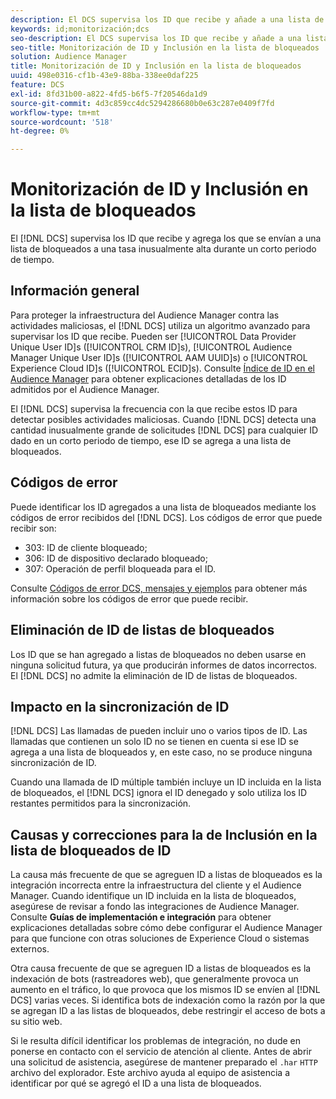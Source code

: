 ```yaml
---
description: El DCS supervisa los ID que recibe y añade a una lista de bloqueados aquellos que se envían a una tasa inusualmente alta durante un corto periodo de tiempo.
keywords: id;monitorización;dcs
seo-description: El DCS supervisa los ID que recibe y añade a una lista de bloqueados aquellos que se envían a una tasa inusualmente alta durante un corto periodo de tiempo.
seo-title: Monitorización de ID y Inclusión en la lista de bloqueados
solution: Audience Manager
title: Monitorización de ID y Inclusión en la lista de bloqueados
uuid: 498e0316-cf1b-43e9-88ba-338ee0daf225
feature: DCS
exl-id: 8fd31b00-a822-4fd5-b6f5-7f20546da1d9
source-git-commit: 4d3c859cc4dc5294286680b0e63c287e0409f7fd
workflow-type: tm+mt
source-wordcount: '518'
ht-degree: 0%

---
```


# Monitorización de ID y Inclusión en la lista de bloqueados

El [!DNL DCS] supervisa los ID que recibe y agrega los que se envían a una lista de bloqueados a una tasa inusualmente alta durante un corto periodo de tiempo.

## Información general

Para proteger la infraestructura del Audience Manager contra las actividades maliciosas, el [!DNL DCS] utiliza un algoritmo avanzado para supervisar los ID que recibe. Pueden ser [!UICONTROL Data Provider Unique User ID]s ([!UICONTROL CRM ID]s), [!UICONTROL Audience Manager Unique User ID]s ([!UICONTROL AAM UUID]s) o [!UICONTROL Experience Cloud ID]s ([!UICONTROL ECID]s). Consulte [Índice de ID en el Audience Manager](../../../reference/ids-in-aam.md) para obtener explicaciones detalladas de los ID admitidos por el Audience Manager.

El [!DNL DCS] supervisa la frecuencia con la que recibe estos ID para detectar posibles actividades maliciosas. Cuando [!DNL DCS] detecta una cantidad inusualmente grande de solicitudes [!DNL DCS] para cualquier ID dado en un corto periodo de tiempo, ese ID se agrega a una lista de bloqueados.

## Códigos de error

Puede identificar los ID agregados a una lista de bloqueados mediante los códigos de error recibidos del [!DNL DCS]. Los códigos de error que puede recibir son:

* 303: ID de cliente bloqueado;
* 306: ID de dispositivo declarado bloqueado;
* 307: Operación de perfil bloqueada para el ID.

Consulte [Códigos de error DCS, mensajes y ejemplos](dcs-error-codes.md) para obtener más información sobre los códigos de error que puede recibir.

## Eliminación de ID de listas de bloqueados

Los ID que se han agregado a listas de bloqueados no deben usarse en ninguna solicitud futura, ya que producirán informes de datos incorrectos. El [!DNL DCS] no admite la eliminación de ID de listas de bloqueados.

## Impacto en la sincronización de ID

[!DNL DCS] Las llamadas de pueden incluir uno o varios tipos de ID. Las llamadas que contienen un solo ID no se tienen en cuenta si ese ID se agrega a una lista de bloqueados y, en este caso, no se produce ninguna sincronización de ID.

Cuando una llamada de ID múltiple también incluye un ID incluida en la lista de bloqueados, el [!DNL DCS] ignora el ID denegado y solo utiliza los ID restantes permitidos para la sincronización.

## Causas y correcciones para la  de Inclusión en la lista de bloqueados de ID

La causa más frecuente de que se agreguen ID a listas de bloqueados es la integración incorrecta entre la infraestructura del cliente y el Audience Manager. Cuando identifique un ID incluida en la lista de bloqueados, asegúrese de revisar a fondo las integraciones de Audience Manager. Consulte **Guías de implementación e integración** para obtener explicaciones detalladas sobre cómo debe configurar el Audience Manager para que funcione con otras soluciones de Experience Cloud o sistemas externos.

Otra causa frecuente de que se agreguen ID a listas de bloqueados es la indexación de bots (rastreadores web), que generalmente provoca un aumento en el tráfico, lo que provoca que los mismos ID se envíen al [!DNL DCS] varias veces. Si identifica bots de indexación como la razón por la que se agregan ID a las listas de bloqueados, debe restringir el acceso de bots a su sitio web.

Si le resulta difícil identificar los problemas de integración, no dude en ponerse en contacto con el servicio de atención al cliente. Antes de abrir una solicitud de asistencia, asegúrese de mantener preparado el `.har` `HTTP` archivo del explorador. Este archivo ayuda al equipo de asistencia a identificar por qué se agregó el ID a una lista de bloqueados.
